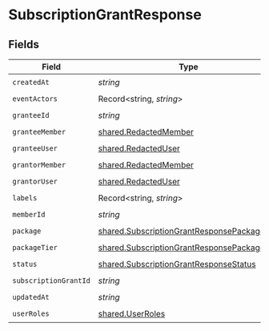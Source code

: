 # SubscriptionGrantResponse


## Fields

| Field                                                                                                      | Type                                                                                                       | Required                                                                                                   | Description                                                                                                |
| ---------------------------------------------------------------------------------------------------------- | ---------------------------------------------------------------------------------------------------------- | ---------------------------------------------------------------------------------------------------------- | ---------------------------------------------------------------------------------------------------------- |
| `createdAt`                                                                                                | *string*                                                                                                   | :heavy_check_mark:                                                                                         | N/A                                                                                                        |
| `eventActors`                                                                                              | Record<string, *string*>                                                                                   | :heavy_check_mark:                                                                                         | N/A                                                                                                        |
| `granteeId`                                                                                                | *string*                                                                                                   | :heavy_check_mark:                                                                                         | N/A                                                                                                        |
| `granteeMember`                                                                                            | [shared.RedactedMember](../../models/shared/redactedmember.md)                                             | :heavy_check_mark:                                                                                         | N/A                                                                                                        |
| `granteeUser`                                                                                              | [shared.RedactedUser](../../models/shared/redacteduser.md)                                                 | :heavy_check_mark:                                                                                         | N/A                                                                                                        |
| `grantorMember`                                                                                            | [shared.RedactedMember](../../models/shared/redactedmember.md)                                             | :heavy_check_mark:                                                                                         | N/A                                                                                                        |
| `grantorUser`                                                                                              | [shared.RedactedUser](../../models/shared/redacteduser.md)                                                 | :heavy_check_mark:                                                                                         | N/A                                                                                                        |
| `labels`                                                                                                   | Record<string, *string*>                                                                                   | :heavy_check_mark:                                                                                         | N/A                                                                                                        |
| `memberId`                                                                                                 | *string*                                                                                                   | :heavy_check_mark:                                                                                         | N/A                                                                                                        |
| `package`                                                                                                  | [shared.SubscriptionGrantResponsePackage](../../models/shared/subscriptiongrantresponsepackage.md)         | :heavy_check_mark:                                                                                         | N/A                                                                                                        |
| `packageTier`                                                                                              | [shared.SubscriptionGrantResponsePackageTier](../../models/shared/subscriptiongrantresponsepackagetier.md) | :heavy_check_mark:                                                                                         | N/A                                                                                                        |
| `status`                                                                                                   | [shared.SubscriptionGrantResponseStatus](../../models/shared/subscriptiongrantresponsestatus.md)           | :heavy_check_mark:                                                                                         | N/A                                                                                                        |
| `subscriptionGrantId`                                                                                      | *string*                                                                                                   | :heavy_check_mark:                                                                                         | N/A                                                                                                        |
| `updatedAt`                                                                                                | *string*                                                                                                   | :heavy_check_mark:                                                                                         | N/A                                                                                                        |
| `userRoles`                                                                                                | [shared.UserRoles](../../models/shared/userroles.md)                                                       | :heavy_check_mark:                                                                                         | N/A                                                                                                        |